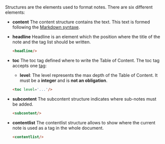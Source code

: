 <note id="structures" title="Structures" tags='["balises"]'>

<headline/>
<content>

Structures are the elements used to format notes.
There are six different elements:
+ **content**
	The content structure contains the text. This text is formed following the [Markdown syntaxe](https://github.com/adam-p/markdown-here/wiki/Markdown-Cheatsheet).

+ **headline**
	Headline is an element which the position where the title of the note and the tag list should be written.

	```html
	<headline/>
	```

+ **toc**
	The toc tag defined where to write the Table of Content.
	The toc tag accepts one [tag](#tags):
	- **level**: The level represents the max depth of the Table of Content. It must be a **integer** and is **not an obligation**.

	```md
	<toc level='...'/>
	```

- **subcontent**
	The subcontent structure indicates where sub-notes must be added.

	```md
	<subcontent/>
	```

- **contentlist**
	The contentlist structure allows to show where the current note is used as a tag in the whole document.

	```md
	<contentlist/>
	```

</content>
<subcontent/>
<contentList/>

</note>

